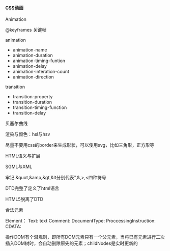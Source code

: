 #### CSS动画

Animation

@keyframes 关键帧

animation

- animation-name
- animation-duration
- animation-timing-funtion
- animation-delay
- animation-interation-count
- animation-direction

transition

- transition-property
- transition-duration
- transition-timing-function
- transition-delay

贝塞尔曲线

渲染与颜色：hsl与hsv

尽量不要用css的border来生成形状，可以使用svg，比如三角形，正方形等


HTML语义与扩展

SGML与XML

牢记 &quot,&amp,&gt,&lt分别代表",&,>,<四种符号

DTD完整了定义了html语言

HTML5脱离了DTD

合法元素

Element：<tagName></tagName>
Text: text
Comment: <!-- comments -->
DocumentType: <!Doctype html>
ProccessingInstruction: <?a1?>
CDATA: <![CDATA[]]>

操作DOM有个潜规则，即所有DOM元素只有一个父元素，当将已有元素进行二次插入DOM树时，会自动删除原先的元素；childNodes是实时更新的